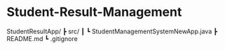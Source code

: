 # Student-Result-Management
StudentResultApp/
 ┣ src/
 ┃ ┗ StudentManagementSystemNewApp.java
 ┣ README.md
 ┗ .gitignore
